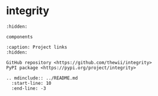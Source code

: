 # integrity

```{toctree}
:hidden:

components
```

```{toctree}
:caption: Project links
:hidden:

GitHub repository <https://github.com/thewii/integrity>
PyPI package <https://pypi.org/project/integrity>
```

```{eval-rst}
.. mdinclude:: ../README.md
  :start-line: 10
  :end-line: -3
```